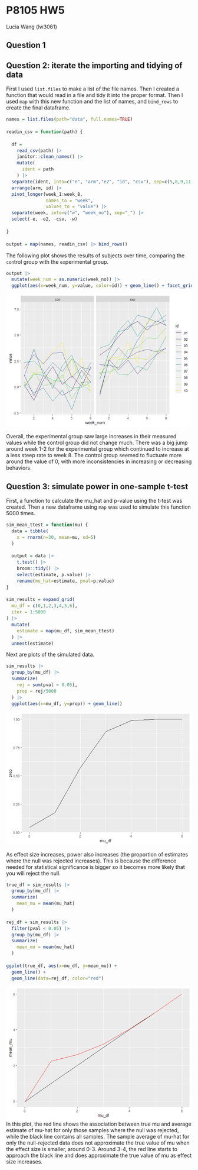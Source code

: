 P8105 HW5
================
Lucia Wang (lw3061)

## Question 1

## Question 2: iterate the importing and tidying of data

First I used `list.files` to make a list of the file names. Then I
created a function that would read in a file and tidy it into the proper
format. Then I used `map` with this new function and the list of names,
and `bind_rows` to create the final dataframe.

``` r
names = list.files(path="data", full.names=TRUE)

readin_csv = function(path) {
  
  df =
    read_csv(path) |>
    janitor::clean_names() |>
    mutate(
      ident = path
    ) |>
  separate(ident, into=c("e", "arm","e2", "id", "csv"), sep=c(5,8,9,11)) |>
  arrange(arm, id) |>
  pivot_longer(week_1:week_8,
               names_to = "week",
               values_to = "value") |>
  separate(week, into=c("w", "week_no"), sep="_") |> 
  select(-e, -e2, -csv, -w)
  
}

output = map(names, readin_csv) |> bind_rows()
```

The following plot shows the results of subjects over time, comparing
the `con`trol group with the `ex`perimental group.

``` r
output |>
  mutate(week_num = as.numeric(week_no)) |>
  ggplot(aes(x=week_num, y=value, color=id)) + geom_line() + facet_grid(~arm)
```

![](p8105_hw5_lw3061_files/figure-gfm/unnamed-chunk-2-1.png)<!-- -->

Overall, the experimental group saw large increases in their measured
values while the control group did not change much. There was a big jump
around week 1-2 for the experimental group which continued to increase
at a less steep rate to week 8. The control group seemed to fluctuate
more around the value of 0, with more inconsistencies in increasing or
decreasing behaviors.

## Question 3: simulate power in one-sample t-test

First, a function to calculate the mu_hat and p-value using the t-test
was created. Then a new dataframe using `map` was used to simulate this
function 5000 times.

``` r
sim_mean_ttest = function(mu) {
  data = tibble(
    x = rnorm(n=30, mean=mu, sd=5)
  )
  
  output = data |> 
    t.test() |> 
    broom::tidy() |>
    select(estimate, p.value) |>
    rename(mu_hat=estimate, pval=p.value)
}

sim_results = expand_grid(
  mu_df = c(0,1,2,3,4,5,6),
  iter = 1:5000
) |>
  mutate(
    estimate = map(mu_df, sim_mean_ttest)
  ) |>
  unnest(estimate)
```

Next are plots of the simulated data.

``` r
sim_results |>
  group_by(mu_df) |>
  summarize(
    rej = sum(pval < 0.05),
    prop = rej/5000
  ) |>
  ggplot(aes(x=mu_df, y=prop)) + geom_line()
```

![](p8105_hw5_lw3061_files/figure-gfm/unnamed-chunk-4-1.png)<!-- -->

As effect size increases, power also increases (the proportion of
estimates where the null was rejected increases). This is because the
difference needed for statistical significance is bigger so it becomes
more likely that you will reject the null.

``` r
true_df = sim_results |>
  group_by(mu_df) |>
  summarize(
    mean_mu = mean(mu_hat)
  )

rej_df = sim_results |>
  filter(pval < 0.05) |>
  group_by(mu_df) |>
  summarize(
    mean_mu = mean(mu_hat)
  )

ggplot(true_df, aes(x=mu_df, y=mean_mu)) + 
  geom_line() +
  geom_line(data=rej_df, color="red")
```

![](p8105_hw5_lw3061_files/figure-gfm/unnamed-chunk-5-1.png)<!-- --> In
this plot, the red line shows the association between true mu and
average estimate of mu-hat for only those samples where the null was
rejected, while the black line contains all samples. The sample average
of mu-hat for only the null-rejected data does not approximate the true
value of mu when the effect size is smaller, around 0-3. Around 3-4, the
red line starts to approach the black line and does approximate the true
value of mu as effect size increases.
